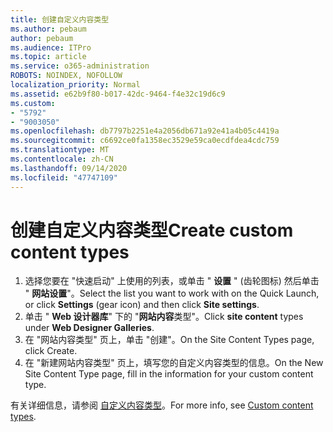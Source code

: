 ```yaml
---
title: 创建自定义内容类型
ms.author: pebaum
author: pebaum
ms.audience: ITPro
ms.topic: article
ms.service: o365-administration
ROBOTS: NOINDEX, NOFOLLOW
localization_priority: Normal
ms.assetid: e62b9f80-b017-42dc-9464-f4e32c19d6c9
ms.custom:
- "5792"
- "9003050"
ms.openlocfilehash: db7797b2251e4a2056db671a92e41a4b05c4419a
ms.sourcegitcommit: c6692ce0fa1358ec3529e59ca0ecdfdea4cdc759
ms.translationtype: MT
ms.contentlocale: zh-CN
ms.lasthandoff: 09/14/2020
ms.locfileid: "47747109"
---
```

# <a name="create-custom-content-types"></a><span data-ttu-id="5eb12-102">创建自定义内容类型</span><span class="sxs-lookup"><span data-stu-id="5eb12-102">Create custom content types</span></span>

1. <span data-ttu-id="5eb12-103">选择您要在 "快速启动" 上使用的列表，或单击 " **设置**  " (齿轮图标) 然后单击 "  **网站设置**"。</span><span class="sxs-lookup"><span data-stu-id="5eb12-103">Select the list you want to work with on the Quick Launch, or click **Settings**  (gear icon) and then click  **Site settings**.</span></span>
2. <span data-ttu-id="5eb12-104">单击 " **Web 设计器库**" 下的 "**网站内容**类型"。</span><span class="sxs-lookup"><span data-stu-id="5eb12-104">Click **site content**  types under  **Web Designer Galleries**.</span></span>
3. <span data-ttu-id="5eb12-105">在 "网站内容类型" 页上，单击 "创建"。</span><span class="sxs-lookup"><span data-stu-id="5eb12-105">On the Site Content Types page, click Create.</span></span>
4. <span data-ttu-id="5eb12-106">在 "新建网站内容类型" 页上，填写您的自定义内容类型的信息。</span><span class="sxs-lookup"><span data-stu-id="5eb12-106">On the New Site Content Type page, fill in the information for your custom content type.</span></span>

<span data-ttu-id="5eb12-107">有关详细信息，请参阅  [自定义内容类型](https://support.microsoft.com/office/e1277a2e-a1e8-4473-9126-91a0647766e5#__toc323548991)。</span><span class="sxs-lookup"><span data-stu-id="5eb12-107">For more info, see  [Custom content types](https://support.microsoft.com/office/e1277a2e-a1e8-4473-9126-91a0647766e5#__toc323548991).</span></span>